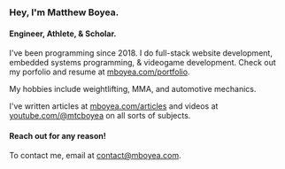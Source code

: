 ### Hey, I'm Matthew Boyea.
#### Engineer, Athlete, & Scholar.
I've been programming since 2018. I do full-stack website development, embedded systems programming, & videogame development. Check out my porfolio and resume at [mboyea.com/portfolio](https://www.mboyea.com/portfolio).

My hobbies include weightlifting, MMA, and automotive mechanics.

I've written articles at [mboyea.com/articles](https://www.mboyea.com/articles) and videos at [youtube.com/@mtcboyea](https://www.youtube.com/@mtcboyea) on all sorts of subjects.

#### Reach out for any reason!
To contact me, email at [contact@mboyea.com](mailto:contact@mboyea.com).

